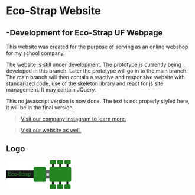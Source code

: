 # Eco-Strap Website
## -Development for Eco-Strap UF Webpage

This website was created for the purpose of serving as an online webshop for my school company.    
  
    

  
The website is still under development. The prototype is currently being developed in this branch. Later the prototype will go in to the main branch. The main branch will then contain a reactive and responsive website with standarized code, use of the skeleton library and react for js site management. It may contain JQuery.

This no javascript version is now done. The text is not properly styled here, it will be in the final version.
  


>[Visit our company instagram to learn more.](https://www.instagram.com/ecostrapuf/) 

>[Visit our website as well.](https://eco-strap.store/)

## Logo

![EcoStrap Logo](resources/ecostraplogo.png)
